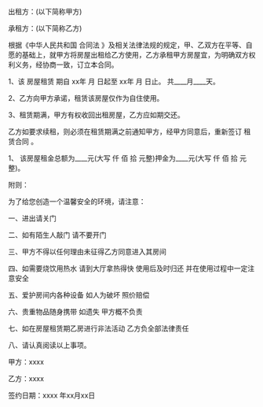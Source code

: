 
 


出租方：(以下简称甲方)


承租方：(以下简称乙方)


根据《中华人民共和国
合同法
》及相关法律法规的规定，甲、乙双方在平等、自愿的基础上，就甲方将房屋出租给乙方使用，乙方承租甲方房屋宜，为明确双方权利义务，经协商一致，订立本合同。


1、该
房屋租赁
期自 xx年 月 日起至 xx年 月 日止。 共____月____天。


2、乙方向甲方承诺，租赁该房屋仅作为自住使用。


3、租赁期满，甲方有权收回出租房屋，乙方应如期交还。


乙方如要求续租，则必须在租赁期满之前通知甲方，经甲方同意后，重新签订
租赁合同
。


1、 该房屋租金总额为____元(大写   仟   佰   拾  元整)押金为____元(大写   仟   佰   拾  元整)。


附则：



为了给您创造一个温馨安全的环境，请注意：


一、进出请关门


二、如有陌生人敲门 请不要开门


三、甲方不得以任何理由未征得乙方同意进入其房间


四、如需要烧饮用热水 请到大厅拿热得快 使用后及时归还 并在使用过程中一定注意安全


五、爱护房间内各种设备 如人为破坏 照价赔偿


六、贵重物品随身携带 如遗失 甲方概不负责


七、如在房屋租赁期乙房进行非法活动 乙方负全部法律责任


八、请认真阅读以上事项。


甲方：xxxx 



乙方：xxxx


签约日期：xxxx 年xx月xx日
 


 

 
 
 
 
 
  


  
 

  


  


  
 
 
 
 

